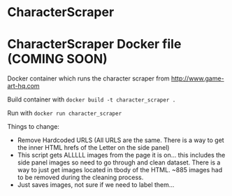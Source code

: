# CharacterScraper

# CharacterScraper Docker file (COMING SOON)
Docker container which runs the character scraper from http://www.game-art-hq.com <br/>

Build container with `docker build -t character_scraper .`  <br/>

Run with `docker run character_scraper` <br/>

Things to change:<br/>
- Remove Hardcoded URLS (All URLS are the same. There is a way to get the inner HTML hrefs of the Letter on the side panel) <br/>
- This script gets ALLLLL images from the page it is on... this includes the side panel images so need to go through and clean dataset. There is a way to just get images located in tbody of the HTML. ~885 images had to be removed during the cleaning process.
- Just saves images, not sure if we need to label them...
